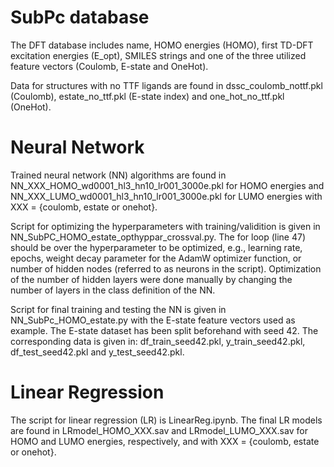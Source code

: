 # SubPc database
The DFT database includes name, HOMO energies (HOMO), first TD-DFT excitation energies (E_opt), SMILES strings and one of the three utilized feature vectors (Coulomb, E-state and OneHot).

Data for structures with no TTF ligands are found in dssc_coulomb_nottf.pkl (Coulomb), estate_no_ttf.pkl (E-state index) and one_hot_no_ttf.pkl (OneHot). 

# Neural Network
Trained neural network (NN) algorithms are found in NN_XXX_HOMO_wd0001_hl3_hn10_lr001_3000e.pkl for HOMO energies and NN_XXX_LUMO_wd0001_hl3_hn10_lr001_3000e.pkl for LUMO energies with XXX = {coulomb, estate or onehot}.

Script for optimizing the hyperparameters with training/validition is given in NN_SubPC_HOMO_estate_opthyppar_crossval.py. The for loop (line 47) should be over the hyperparameter to be optimized, e.g., learning rate, epochs, weight decay parameter for the AdamW optimizer function, or number of hidden nodes (referred to as neurons in the script). Optimization of the number of hidden layers were done manually by changing the number of layers in the class definition of the NN.

Script for final training and testing the NN is given in NN_SubPc_HOMO_estate.py with the E-state feature vectors used as example. The E-state dataset has been split beforehand with seed 42. The corresponding data is given in: df_train_seed42.pkl, y_train_seed42.pkl, df_test_seed42.pkl and y_test_seed42.pkl.

# Linear Regression
The script for linear regression (LR) is LinearReg.ipynb. The final LR models are found in LRmodel_HOMO_XXX.sav and LRmodel_LUMO_XXX.sav for HOMO and LUMO energies, respectively, and with XXX = {coulomb, estate or onehot}.
